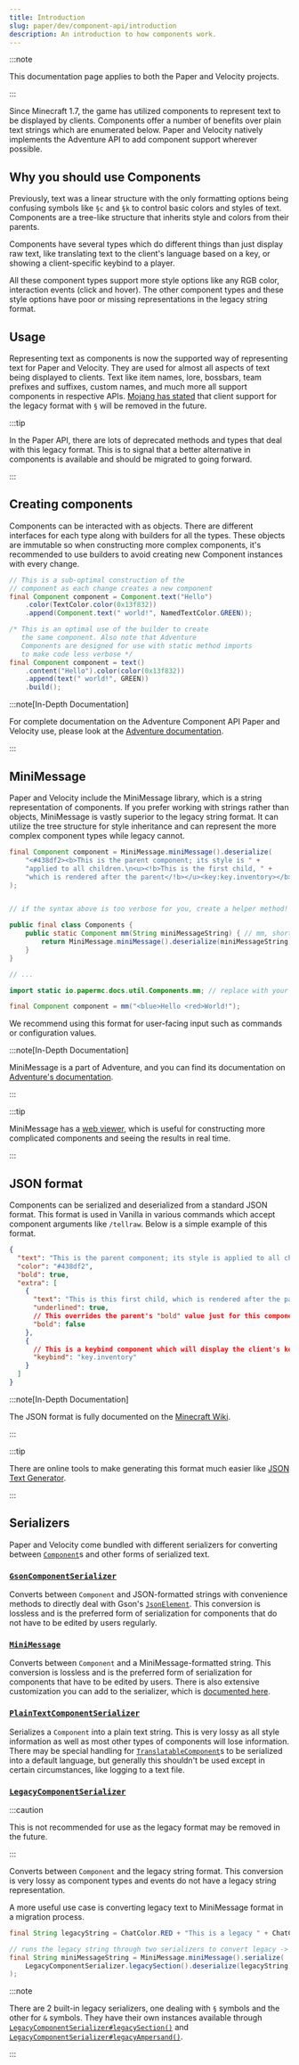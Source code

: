 ```yaml
---
title: Introduction
slug: paper/dev/component-api/introduction
description: An introduction to how components work.
---
```


:::note

This documentation page applies to both the Paper and Velocity projects.

:::

Since Minecraft 1.7, the game has utilized components to represent text to be displayed
by clients. Components offer a number of benefits over plain text strings which are enumerated below.
Paper and Velocity natively implements the Adventure API to add component support wherever possible.

## Why you should use Components

Previously, text was a linear structure with the only formatting options being
confusing symbols like `§c` and `§k` to control basic colors and styles of text.
Components are a tree-like structure that inherits style and colors from their parents.

Components have several types which do different things than just display raw text, like
translating text to the client's language based on a key, or showing a client-specific keybind
to a player.

All these component types support more style options like any RGB color, interaction events
(click and hover). The other component types and these style options have poor or missing
representations in the legacy string format.

## Usage

Representing text as components is now the supported way of representing text for Paper and Velocity. They are used
for almost all aspects of text being displayed to clients. Text like item names, lore, bossbars, team prefixes and
suffixes, custom names, and much more all support components in respective APIs.
[Mojang has stated](https://bugs-legacy.mojang.com/browse/MC-190605?focusedId=993040&page=com.atlassian.jira.plugin.system.issuetabpanels%3Acomment-tabpanel#comment-993040)
that client support for the legacy format with `§` will be removed in the future.


:::tip

In the Paper API, there are lots of deprecated methods and types that deal with this legacy format. This is to
signal that a better alternative in components is available and should be migrated to going forward.

:::

## Creating components

Components can be interacted with as objects. There are different interfaces for each type along with
builders for all the types. These objects are immutable so when constructing more complex components, it's
recommended to use builders to avoid creating new Component instances with every change.

```java
// This is a sub-optimal construction of the
// component as each change creates a new component
final Component component = Component.text("Hello")
    .color(TextColor.color(0x13f832))
    .append(Component.text(" world!", NamedTextColor.GREEN));

/* This is an optimal use of the builder to create
   the same component. Also note that Adventure
   Components are designed for use with static method imports
   to make code less verbose */
final Component component = text()
    .content("Hello").color(color(0x13f832))
    .append(text(" world!", GREEN))
    .build();
```

:::note[In-Depth Documentation]

For complete documentation on the Adventure Component API Paper and Velocity use, please look at the
[Adventure documentation](https://docs.advntr.dev).

:::

## MiniMessage

Paper and Velocity include the MiniMessage library, which is a string representation of components. If you prefer working with
strings rather than objects, MiniMessage is vastly superior to the legacy string format. It can utilize the tree
structure for style inheritance and can represent the more complex component types while legacy cannot.

```java
final Component component = MiniMessage.miniMessage().deserialize(
    "<#438df2><b>This is the parent component; its style is " +
    "applied to all children.\n<u><!b>This is the first child, " +
    "which is rendered after the parent</!b></u><key:key.inventory></b></#438df2>"
);


// if the syntax above is too verbose for you, create a helper method!

public final class Components {
    public static Component mm(String miniMessageString) { // mm, short for MiniMessage
        return MiniMessage.miniMessage().deserialize(miniMessageString);
    }
}

// ...

import static io.papermc.docs.util.Components.mm; // replace with your own package

final Component component = mm("<blue>Hello <red>World!");
```

We recommend using this format for user-facing input such as commands or configuration values.

:::note[In-Depth Documentation]

MiniMessage is a part of Adventure, and you can find its documentation on [Adventure's documentation](https://docs.advntr.dev/minimessage/index.html).

:::

:::tip

MiniMessage has a [web viewer](https://webui.advntr.dev/), which is useful for constructing more complicated components and seeing the results in real time.

:::

## JSON format

Components can be serialized and deserialized from a standard JSON format. This format is used
in Vanilla in various commands which accept component arguments like `/tellraw`. Below is a simple example
of this format.

```json
{
  "text": "This is the parent component; its style is applied to all children.\n",
  "color": "#438df2",
  "bold": true,
  "extra": [
    {
      "text": "This is this first child, which is rendered after the parent",
      "underlined": true,
      // This overrides the parent's "bold" value just for this component
      "bold": false
    },
    {
      // This is a keybind component which will display the client's keybind for that action
      "keybind": "key.inventory"
    }
  ]
}
```

:::note[In-Depth Documentation]

The JSON format is fully documented on the [Minecraft Wiki](https://minecraft.wiki/w/Text_component_format).

:::

:::tip

There are online tools to make generating this format much easier like [JSON Text Generator](https://minecraft.tools/en/json_text.php).

:::

## Serializers

Paper and Velocity come bundled with different serializers for converting between
[`Component`](https://jd.advntr.dev/api/latest/net/kyori/adventure/text/Component.html)s and other forms of serialized text.

### [`GsonComponentSerializer`](https://jd.advntr.dev/text-serializer-gson/latest)

Converts between `Component`
and JSON-formatted strings with convenience methods to directly deal with Gson's
[`JsonElement`](https://javadoc.io/doc/com.google.code.gson/gson/latest/com.google.gson/com/google/gson/JsonElement.html).
This conversion is lossless and is the preferred form of serialization for components that do not have to be edited by users regularly.

### [`MiniMessage`](https://jd.advntr.dev/text-minimessage/latest)

Converts between `Component`
and a MiniMessage-formatted string. This conversion is lossless and is the preferred form of
serialization for components that have to be edited by users. There is also extensive customization you can add to the
serializer, which is [documented here](https://docs.advntr.dev/minimessage/api.html#getting-started).

### [`PlainTextComponentSerializer`](https://jd.advntr.dev/text-serializer-plain/latest)

Serializes a `Component` into a plain text string. This is very lossy as all style information as well as most other
types of components will lose information. There may be special handling for
[`TranslatableComponent`](https://jd.advntr.dev/api/latest/net/kyori/adventure/text/TranslatableComponent.html)s to be serialized
into a default language, but generally this shouldn't be used except in certain circumstances, like logging to a text file.

### [`LegacyComponentSerializer`](https://jd.advntr.dev/text-serializer-legacy/latest)

:::caution

This is not recommended for use as the legacy format may be removed in the future.

:::

Converts between `Component` and the legacy string format.
This conversion is very lossy as component types and events do not have a legacy string representation.

A more useful use case is converting legacy text to MiniMessage format in a migration process.
```java
final String legacyString = ChatColor.RED + "This is a legacy " + ChatColor.GOLD + "string";

// runs the legacy string through two serializers to convert legacy -> MiniMessage
final String miniMessageString = MiniMessage.miniMessage().serialize(
    LegacyComponentSerializer.legacySection().deserialize(legacyString)
);
```

:::note

There are 2 built-in legacy serializers, one dealing with `§` symbols and the other for
`&` symbols. They have their own instances available through
[`LegacyComponentSerializer#legacySection()`](https://jd.advntr.dev/text-serializer-legacy/latest/net/kyori/adventure/text/serializer/legacy/LegacyComponentSerializer.html#legacySection())
and [`LegacyComponentSerializer#legacyAmpersand()`](https://jd.advntr.dev/text-serializer-legacy/latest/net/kyori/adventure/text/serializer/legacy/LegacyComponentSerializer.html#legacyAmpersand()).

:::
